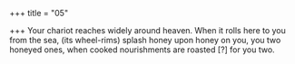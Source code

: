 +++
title = "05"

+++
Your chariot reaches widely around heaven. When it rolls here to you  from the sea,
(its wheel-rims) splash honey upon honey on you, you two honeyed ones,  when cooked nourishments are roasted [?] for you two.